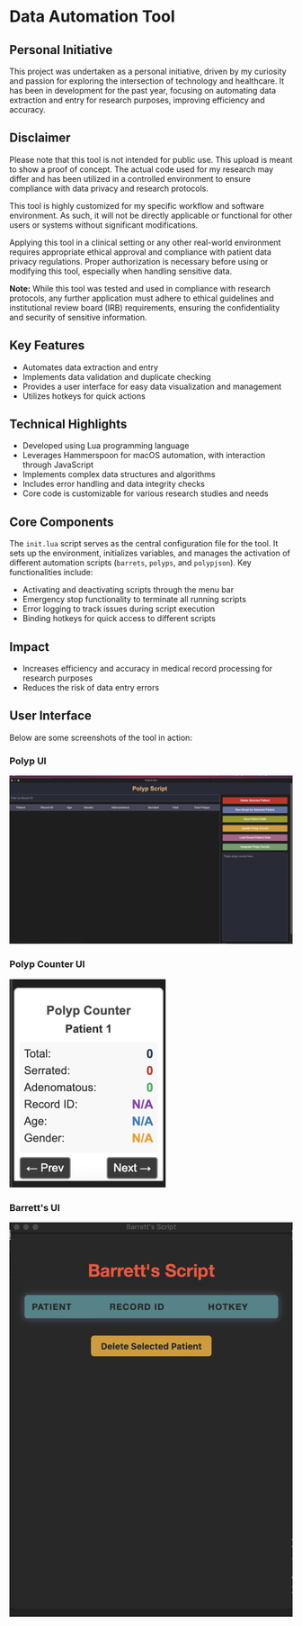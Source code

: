 # Data Automation Tool 

## Personal Initiative
This project was undertaken as a personal initiative, driven by my curiosity and passion for exploring the intersection of technology and healthcare. It has been in development for the past year, focusing on automating data extraction and entry for research purposes, improving efficiency and accuracy. 

## Disclaimer
Please note that this tool is not intended for public use. This upload is meant to show a proof of concept. The actual code used for my research may differ and has been utilized in a controlled environment to ensure compliance with data privacy and research protocols.

This tool is highly customized for my specific workflow and software environment. As such, it will not be directly applicable or functional for other users or systems without significant modifications.

Applying this tool in a clinical setting or any other real-world environment requires appropriate ethical approval and compliance with patient data privacy regulations. Proper authorization is necessary before using or modifying this tool, especially when handling sensitive data. 

**Note:** While this tool was tested and used in compliance with research protocols, any further application must adhere to ethical guidelines and institutional review board (IRB) requirements, ensuring the confidentiality and security of sensitive information.

## Key Features
- Automates data extraction and entry
- Implements data validation and duplicate checking
- Provides a user interface for easy data visualization and management
- Utilizes hotkeys for quick actions

## Technical Highlights
- Developed using Lua programming language
- Leverages Hammerspoon for macOS automation, with interaction through JavaScript
- Implements complex data structures and algorithms
- Includes error handling and data integrity checks
- Core code is customizable for various research studies and needs

## Core Components
The `init.lua` script serves as the central configuration file for the tool. It sets up the environment, initializes variables, and manages the activation of different automation scripts (`barrets`, `polyps`, and `polypjson`). Key functionalities include:
- Activating and deactivating scripts through the menu bar
- Emergency stop functionality to terminate all running scripts
- Error logging to track issues during script execution
- Binding hotkeys for quick access to different scripts

## Impact
- Increases efficiency and accuracy in medical record processing for research purposes
- Reduces the risk of data entry errors

## User Interface
Below are some screenshots of the tool in action:

### Polyp UI
![Main Interface](medical_data_tool_interface.png)

### Polyp Counter UI
![Polyp Counter UI](polyp_counter.png)

### Barrett's UI
![Barrett's UI](BarrretsUI.png)
